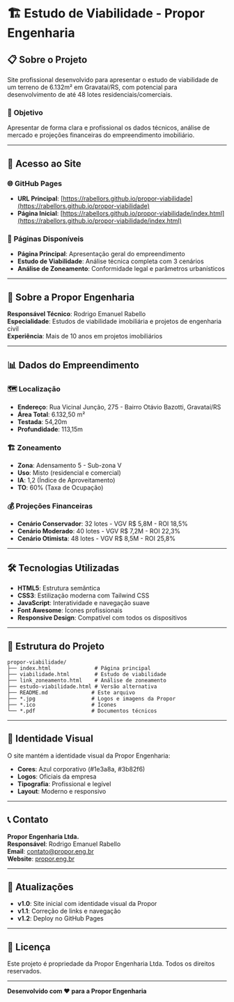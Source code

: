 # 🏗️ Estudo de Viabilidade - Propor Engenharia

## 📋 Sobre o Projeto

Site profissional desenvolvido para apresentar o estudo de viabilidade de um terreno de 6.132m² em Gravataí/RS, com potencial para desenvolvimento de até 48 lotes residenciais/comerciais.

### 🎯 **Objetivo**
Apresentar de forma clara e profissional os dados técnicos, análise de mercado e projeções financeiras do empreendimento imobiliário.

---

## 🚀 **Acesso ao Site**

### 🌐 **GitHub Pages**
- **URL Principal**: [https://rabellors.github.io/propor-viabilidade](https://rabellors.github.io/propor-viabilidade)
- **Página Inicial**: [https://rabellors.github.io/propor-viabilidade/index.html](https://rabellors.github.io/propor-viabilidade/index.html)

### 📄 **Páginas Disponíveis**
- **Página Principal**: Apresentação geral do empreendimento
- **Estudo de Viabilidade**: Análise técnica completa com 3 cenários
- **Análise de Zoneamento**: Conformidade legal e parâmetros urbanísticos

---

## 🏢 **Sobre a Propor Engenharia**

**Responsável Técnico**: Rodrigo Emanuel Rabello  
**Especialidade**: Estudos de viabilidade imobiliária e projetos de engenharia civil  
**Experiência**: Mais de 10 anos em projetos imobiliários

---

## 📊 **Dados do Empreendimento**

### 🗺️ **Localização**
- **Endereço**: Rua Vicinal Junção, 275 - Bairro Otávio Bazotti, Gravataí/RS
- **Área Total**: 6.132,50 m²
- **Testada**: 54,20m
- **Profundidade**: 113,15m

### 🏗️ **Zoneamento**
- **Zona**: Adensamento 5 - Sub-zona V
- **Uso**: Misto (residencial e comercial)
- **IA**: 1,2 (Índice de Aproveitamento)
- **TO**: 60% (Taxa de Ocupação)

### 💰 **Projeções Financeiras**
- **Cenário Conservador**: 32 lotes - VGV R$ 5,8M - ROI 18,5%
- **Cenário Moderado**: 40 lotes - VGV R$ 7,2M - ROI 22,3%
- **Cenário Otimista**: 48 lotes - VGV R$ 8,5M - ROI 25,8%

---

## 🛠️ **Tecnologias Utilizadas**

- **HTML5**: Estrutura semântica
- **CSS3**: Estilização moderna com Tailwind CSS
- **JavaScript**: Interatividade e navegação suave
- **Font Awesome**: Ícones profissionais
- **Responsive Design**: Compatível com todos os dispositivos

---

## 📁 **Estrutura do Projeto**

```
propor-viabilidade/
├── index.html              # Página principal
├── viabilidade.html        # Estudo de viabilidade
├── link_zoneamento.html    # Análise de zoneamento
├── estudo-viabilidade.html # Versão alternativa
├── README.md              # Este arquivo
├── *.jpg                  # Logos e imagens da Propor
├── *.ico                  # Ícones
└── *.pdf                  # Documentos técnicos
```

---

## 🎨 **Identidade Visual**

O site mantém a identidade visual da Propor Engenharia:
- **Cores**: Azul corporativo (#1e3a8a, #3b82f6)
- **Logos**: Oficiais da empresa
- **Tipografia**: Profissional e legível
- **Layout**: Moderno e responsivo

---

## 📞 **Contato**

**Propor Engenharia Ltda.**  
**Responsável**: Rodrigo Emanuel Rabello  
**Email**: contato@propor.eng.br  
**Website**: [propor.eng.br](https://propor.eng.br)

---

## 🔄 **Atualizações**

- **v1.0**: Site inicial com identidade visual da Propor
- **v1.1**: Correção de links e navegação
- **v1.2**: Deploy no GitHub Pages

---

## 📄 **Licença**

Este projeto é propriedade da Propor Engenharia Ltda. Todos os direitos reservados.

---

**Desenvolvido com ❤️ para a Propor Engenharia** 